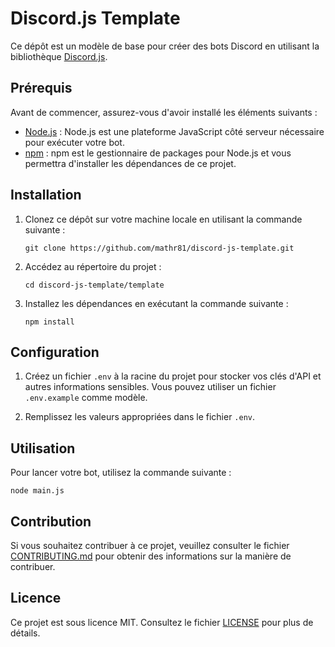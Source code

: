 # Discord.js Template

Ce dépôt est un modèle de base pour créer des bots Discord en utilisant la bibliothèque [Discord.js](https://discord.js.org/).

## Prérequis

Avant de commencer, assurez-vous d'avoir installé les éléments suivants :

- [Node.js](https://nodejs.org/) : Node.js est une plateforme JavaScript côté serveur nécessaire pour exécuter votre bot.
- [npm](https://www.npmjs.com/) : npm est le gestionnaire de packages pour Node.js et vous permettra d'installer les dépendances de ce projet.

## Installation

1. Clonez ce dépôt sur votre machine locale en utilisant la commande suivante :

   ```shell
   git clone https://github.com/mathr81/discord-js-template.git
   ```

2. Accédez au répertoire du projet :

   ```shell
   cd discord-js-template/template
   ```

3. Installez les dépendances en exécutant la commande suivante :

   ```shell
   npm install
   ```

## Configuration

1. Créez un fichier `.env` à la racine du projet pour stocker vos clés d'API et autres informations sensibles. Vous pouvez utiliser un fichier `.env.example` comme modèle.

2. Remplissez les valeurs appropriées dans le fichier `.env`.

## Utilisation

Pour lancer votre bot, utilisez la commande suivante :

```shell
node main.js
```

## Contribution

Si vous souhaitez contribuer à ce projet, veuillez consulter le fichier [CONTRIBUTING.md](CONTRIBUTING.md) pour obtenir des informations sur la manière de contribuer.

## Licence

Ce projet est sous licence MIT. Consultez le fichier [LICENSE](LICENSE) pour plus de détails.